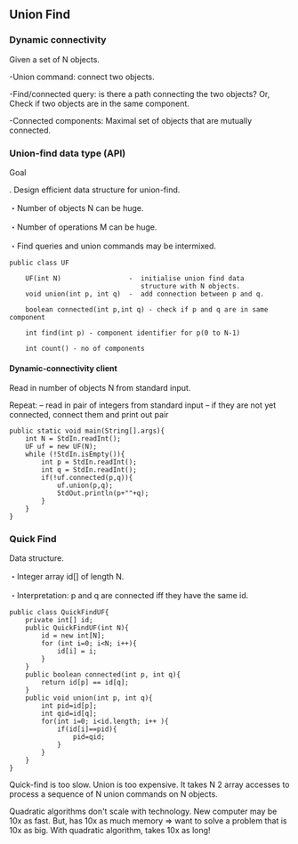 ## Union Find

### Dynamic connectivity

Given a set of N objects.

-Union command: connect two objects.

-Find/connected query: is there a path connecting the two objects? Or, Check if two objects are in the same component.

-Connected components: Maximal set of objects that are mutually
connected.

### Union-find data type (API)

Goal

. Design efficient data structure for union-find.

・Number of objects N can be huge.

・Number of operations M can be huge.

・Find queries and union commands may be intermixed.

```
public class UF

    UF(int N)                 -  initialise union find data
                                 structure with N objects.
    void union(int p, int q)  -  add connection between p and q.

    boolean connected(int p,int q) - check if p and q are in same component

    int find(int p) - component identifier for p(0 to N-1)

    int count() - no of components
```

#### Dynamic-connectivity client

Read in number of objects N from standard input.

Repeat:
– read in pair of integers from standard input
– if they are not yet connected, connect them and print out pair

```
public static void main(String[].args){
    int N = StdIn.readInt();
    UF uf = new UF(N);
    while (!StdIn.isEmpty()){
        int p = StdIn.readInt();
        int q = StdIn.readInt();
        if(!uf.connected(p,q)){
            uf.union(p,q);
            StdOut.println(p+""+q);
        }
    }
}
```

### Quick Find

Data structure.

・Integer array id[] of length N.

・Interpretation: p and q are connected iff they have the same id.

```
public class QuickFindUF{
    private int[] id;
    public QuickFindUF(int N){
        id = new int[N];
        for (int i=0; i<N; i++){
            id[i] = i;
        }
    }
    public boolean connected(int p, int q){
        return id[p] == id[q];
    }
    public void union(int p, int q){
        int pid=id[p];
        int qid=id[q];
        for(int i=0; i<id.length; i++ ){
            if(id[i]==pid){
                pid=qid;
            }
        }
    }
}
```

Quick-find is too slow. Union is too expensive. It takes N 2 array accesses to process a sequence of
N union commands on N objects.

Quadratic algorithms don't scale with technology. New computer may be 10x as fast. But, has 10x as much memory ⇒
want to solve a problem that is 10x as big. With quadratic algorithm, takes 10x as long!
